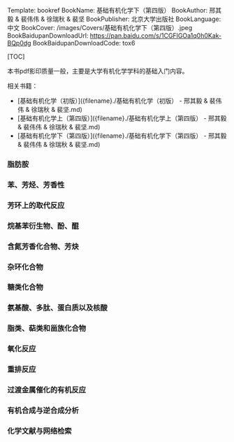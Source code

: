Template: bookref
BookName: 基础有机化学下（第四版）
BookAuthor: 邢其毅 & 裴伟伟 & 徐瑞秋 & 裴坚
BookPublisher: 北京大学出版社
BookLanguage: 中文
BookCover: /images/Covers/基础有机化学下（第四版）.jpeg
BookBaidupanDownloadUrl: https://pan.baidu.com/s/1CGFIGOa1q0h0Kak-BQp0dg 
BookBaidupanDownloadCode: tox6

[TOC]

本书pdf影印质量一般，主要是大学有机化学学科的基础入门内容。

相关书籍：

- [基础有机化学（初版）]({filename}./基础有机化学（初版） - 邢其毅 & 裴伟伟 & 徐瑞秋 & 裴坚.md)
- [基础有机化学上（第四版）]({filename}./基础有机化学上（第四版） - 邢其毅 & 裴伟伟 & 徐瑞秋 & 裴坚.md)
- [基础有机化学下（第四版）]({filename}./基础有机化学下（第四版） - 邢其毅 & 裴伟伟 & 徐瑞秋 & 裴坚.md)

### 脂肪胺

### 苯、芳烃、芳香性

### 芳环上的取代反应

### 烷基苯衍生物、酚、醌

### 含氮芳香化合物、芳炔

### 杂环化合物

### 糖类化合物

### 氨基酸、多肽、蛋白质以及核酸

### 脂类、萜类和甾族化合物

### 氧化反应

### 重排反应

### 过渡金属催化的有机反应

### 有机合成与逆合成分析

### 化学文献与网络检索

